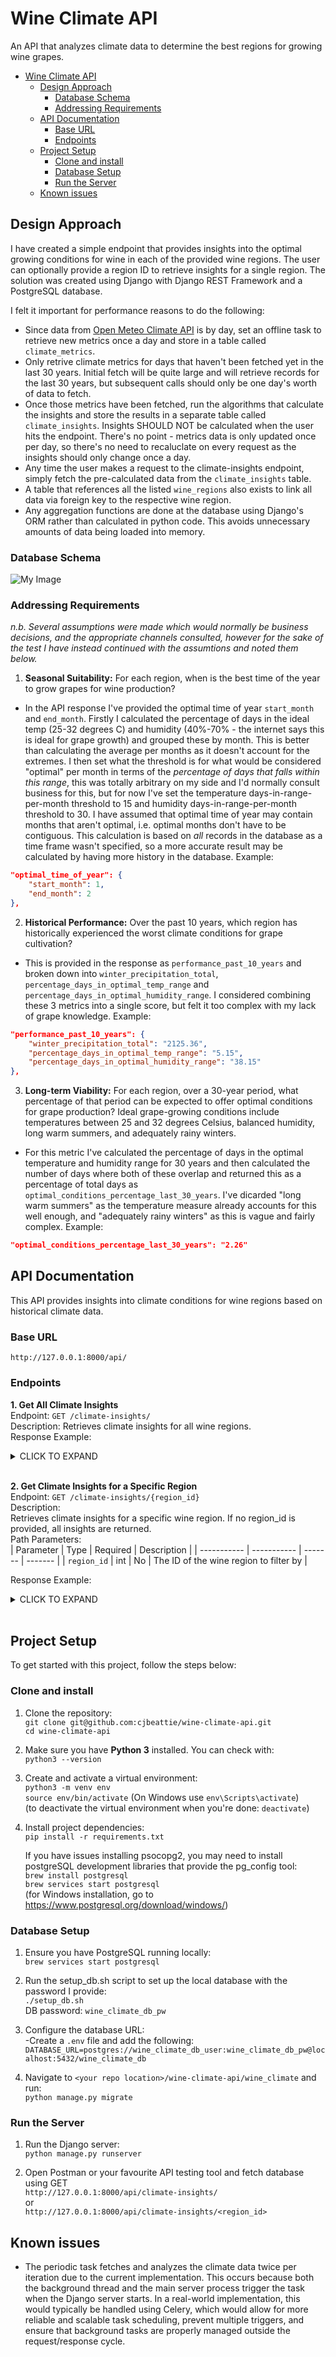 # Wine Climate API
An API that analyzes climate data to determine the best regions for growing wine grapes.

- [Wine Climate API](#wine-climate-api)
  * [Design Approach](#design-approach)
    + [Database Schema](#database-schema)
    + [Addressing Requirements](#addressing-requirements)
  * [API Documentation](#api-documentation)
    + [Base URL](#base-url)
    + [Endpoints](#endpoints)
  * [Project Setup](#project-setup)
    + [Clone and install](#clone-and-install)
    + [Database Setup](#database-setup)
    + [Run the Server](#run-the-server)
  * [Known issues](#known-issues)

## Design Approach
I have created a simple endpoint that provides insights into the optimal growing conditions for wine in each of the provided wine regions. The user can optionally provide a region ID to retrieve insights for a single region.
The solution was created using Django with Django REST Framework and a PostgreSQL database.

I felt it important for performance reasons to do the following:
- Since data from [Open Meteo Climate API](https://open-meteo.com/en/docs/climate-api) is by day, set an offline task to retrieve new metrics once a day and store in a table called `climate_metrics`.
- Only retrive climate metrics for days that haven't been fetched yet in the last 30 years. Initial fetch will be quite large and will retrieve records for the last 30 years, but subsequent calls should only be one day's worth of data to fetch.
- Once those metrics have been fetched, run the algorithms that calculate the insights and store the results in a separate table called `climate_insights`. Insights SHOULD NOT be calculated when the user hits the endpoint. There's no point - metrics data is only updated once per day, so there's no need to recaluclate on every request as the insights should only change once a day.
- Any time the user makes a request to the climate-insights endpoint, simply fetch the pre-calculated data from the `climate_insights` table.
- A table that references all the listed `wine_regions` also exists to link all data via foreign key to the respective wine region.
- Any aggregation functions are done at the database using Django's ORM rather than calculated in python code. This avoids unnecessary amounts of data being loaded into memory.


### Database Schema
![My Image](images/DBSchema.png)

### Addressing Requirements
*n.b. Several assumptions were made which would normally be business decisions, and the appropriate channels consulted, however for the sake of the test I have instead continued with the assumtions and noted them below.*
1. **Seasonal Suitability:** For each region, when is the best time of the year to grow grapes for wine production?
- In the API response I've provided the optimal time of year `start_month` and `end_month`. Firstly I calculated the percentage of days in the ideal temp (25-32 degrees C) and humidity (40%-70% - the internet says this is ideal for grape growth) and grouped these by month. This is better than calculating the average per months as it doesn't account for the extremes. I then set what the threshold is for what would be considered "optimal" per month in terms of the *percentage of days that falls within this range*, this was totally arbitrary on my side and I'd normally consult business for this, but for now I've set the temperature days-in-range-per-month threshold to 15 and humidity days-in-range-per-month threshold to 30. I have assumed that optimal time of year may contain months that aren't optimal, i.e. optimal months don't have to be contiguous.
This calculation is based on *all* records in the database as a time frame wasn't specified, so a more accurate result may be calculated by having more history in the database.
Example:
```json
"optimal_time_of_year": {
    "start_month": 1,
    "end_month": 2
},
```
2. **Historical Performance:** Over the past 10 years, which region has historically experienced the worst climate conditions for grape cultivation?
- This is provided in the response as `performance_past_10_years` and broken down into `winter_precipitation_total`, `percentage_days_in_optimal_temp_range` and `percentage_days_in_optimal_humidity_range`. I considered combining these 3 metrics into a single score, but felt it too complex with my lack of grape knowledge.
Example:
```json
"performance_past_10_years": {
    "winter_precipitation_total": "2125.36",
    "percentage_days_in_optimal_temp_range": "5.15",
    "percentage_days_in_optimal_humidity_range": "38.15"
},
```
3. **Long-term Viability:** For each region, over a 30-year period, what percentage of that period can be expected to offer optimal conditions for grape production?
Ideal grape-growing conditions include temperatures between 25 and 32 degrees Celsius, balanced humidity, long warm summers, and adequately rainy winters.
- For this metric I've calculated the percentage of days in the optimal temperature and humidity range for 30 years and then calculated the number of days where both of these overlap and returned this as a percentage of total days as `optimal_conditions_percentage_last_30_years`. I've dicarded "long warm summers" as the temperature measure already accounts for this well enough, and "adequately rainy winters" as this is vague and fairly complex. 
Example:
```json
"optimal_conditions_percentage_last_30_years": "2.26"
```

## API Documentation
This API provides insights into climate conditions for wine regions based on historical climate data.

### Base URL
`http://127.0.0.1:8000/api/`

### Endpoints

**1. Get All Climate Insights**  
Endpoint: `GET /climate-insights/`  
Description: Retrieves climate insights for all wine regions.  
Response Example:  

<details>
    <summary>CLICK TO EXPAND</summary>

```json
[
    {
        "wine_region": {
            "id": 1,
            "name": "McLaren Vale, South Australia"
        },
        "optimal_time_of_year": {
            "start_month": 1,
            "end_month": 2
        },
        "performance_past_10_years": {
            "winter_precipitation_total": "2350.35",
            "percentage_days_in_optimal_temp_range": "5.07",
            "percentage_days_in_optimal_humidity_range": "39.47"
        },
        "optimal_conditions_percentage_last_30_years": "2.84"
    },
    {
        "wine_region": {
            "id": 2,
            "name": "Margaret River, Western Australia"
        },
        "optimal_time_of_year": {
            "start_month": null,
            "end_month": null
        },
        "performance_past_10_years": {
            "winter_precipitation_total": "3466.09",
            "percentage_days_in_optimal_temp_range": "3.07",
            "percentage_days_in_optimal_humidity_range": "49.16"
        },
        "optimal_conditions_percentage_last_30_years": "1.66"
    },
    {
        "wine_region": {
            "id": 3,
            "name": "Mornington, Victoria"
        },
        "optimal_time_of_year": {
            "start_month": 2,
            "end_month": 2
        },
        "performance_past_10_years": {
            "winter_precipitation_total": "2166.83",
            "percentage_days_in_optimal_temp_range": "4.11",
            "percentage_days_in_optimal_humidity_range": "37.93"
        },
        "optimal_conditions_percentage_last_30_years": "2.42"
    },
    {
        "wine_region": {
            "id": 4,
            "name": "Coonawarra, South Australia"
        },
        "optimal_time_of_year": {
            "start_month": 1,
            "end_month": 2
        },
        "performance_past_10_years": {
            "winter_precipitation_total": "2125.36",
            "percentage_days_in_optimal_temp_range": "5.15",
            "percentage_days_in_optimal_humidity_range": "38.15"
        },
        "optimal_conditions_percentage_last_30_years": "2.26"
    },
    {
        "wine_region": {
            "id": 5,
            "name": "Yarra Valley, Victoria"
        },
        "optimal_time_of_year": {
            "start_month": 1,
            "end_month": 2
        },
        "performance_past_10_years": {
            "winter_precipitation_total": "1628.37",
            "percentage_days_in_optimal_temp_range": "4.33",
            "percentage_days_in_optimal_humidity_range": "32.76"
        },
        "optimal_conditions_percentage_last_30_years": "2.75"
    }
]
```
</details>
<br/>


**2. Get Climate Insights for a Specific Region**  
Endpoint: `GET /climate-insights/{region_id}`  
Description:  
Retrieves climate insights for a specific wine region. If no region_id is provided, all insights are returned.  
Path Parameters:  
| Parameter | Type | Required | Description |
| ----------- | ----------- | ------- | ------- |
| `region_id` | int | No | The ID of the wine region to filter by |

Response Example:  
<details>
    <summary>CLICK TO EXPAND</summary>

```json
{
    "wine_region": {
        "id": 4,
        "name": "Coonawarra, South Australia"
    },
    "optimal_time_of_year": {
        "start_month": 1,
        "end_month": 2
    },
    "performance_past_10_years": {
        "winter_precipitation_total": "2125.36",
        "percentage_days_in_optimal_temp_range": "5.15",
        "percentage_days_in_optimal_humidity_range": "38.15"
    },
    "optimal_conditions_percentage_last_30_years": "2.26"
}
```
</details>
<br/>





## Project Setup

To get started with this project, follow the steps below:

### Clone and install

1. Clone the repository:  
`git clone git@github.com:cjbeattie/wine-climate-api.git`  
`cd wine-climate-api`  

2. Make sure you have **Python 3** installed. You can check with:  
`python3 --version`  

3. Create and activate a virtual environment:  
`python3 -m venv env`  
`source env/bin/activate`  (On Windows use `env\Scripts\activate`)  
(to deactivate the virtual environment when you're done: `deactivate`)  

4. Install project dependencies:  
`pip install -r requirements.txt`  

    If you have issues installing psocopg2, you may need to install postgreSQL development libraries that provide the pg_config tool:  
`brew install postgresql`  
`brew services start postgresql`  
(for Windows installation, go to https://www.postgresql.org/download/windows/)  

### Database Setup
1. Ensure you have PostgreSQL running locally:  
 `brew services start postgresql`

2. Run the setup_db.sh script to set up the local database with the password I provide:  
`./setup_db.sh`  
DB password: `wine_climate_db_pw`

3. Configure the database URL:  
-Create a `.env` file and add the following:  
`DATABASE_URL=postgres://wine_climate_db_user:wine_climate_db_pw@localhost:5432/wine_climate_db`  

4. Navigate to `<your repo location>/wine-climate-api/wine_climate` and run:  
`python manage.py migrate`  

### Run the Server

1. Run the Django server:  
`python manage.py runserver`  

2. Open Postman or your favourite API testing tool and fetch database using GET  
`http://127.0.0.1:8000/api/climate-insights/`  
or  
`http://127.0.0.1:8000/api/climate-insights/<region_id>`    

## Known issues
- The periodic task fetches and analyzes the climate data twice per iteration due to the current implementation. This occurs because both the background thread and the main server process trigger the task when the Django server starts. In a real-world implementation, this would typically be handled using Celery, which would allow for more reliable and scalable task scheduling, prevent multiple triggers, and ensure that background tasks are properly managed outside the request/response cycle.